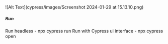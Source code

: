 ![Alt Text](cypress/images/Screenshot 2024-01-29 at 15.13.10.png)

##### Run

Run headless - npx cypress run
Run with Cypress ui interface - npx cypress open
